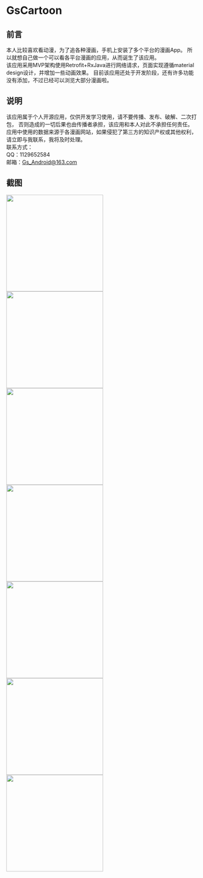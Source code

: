 # GsCartoon
## 前言
本人比较喜欢看动漫，为了追各种漫画，手机上安装了多个平台的漫画App。
所以就想自己做一个可以看各平台漫画的应用，从而诞生了该应用。<br/>
该应用采用MVP架构使用Retrofit+RxJava进行网络请求，页面实现遵循material design设计，并增加一些动画效果。
目前该应用还处于开发阶段，还有许多功能没有添加，不过已经可以浏览大部分漫画啦。
## 说明
该应用属于个人开源应用，仅供开发学习使用，请不要传播、发布、破解、二次打包，
否则造成的一切后果也由传播者承担，该应用和本人对此不承担任何责任。
应用中使用的数据来源于各漫画网站，如果侵犯了第三方的知识产权或其他权利，
请立即与我联系，我将及时处理。<br/>
联系方式： <br/>
QQ：1129652584 <br/>
邮箱：Gs_Android@163.com
## 截图
<img src="https://github.com/GsBu/GsCartoon/blob/master/Screenshots/4.jpg" width=256/>
<img src="https://github.com/GsBu/GsCartoon/blob/master/Screenshots/5.jpg" width=256/>
<img src="https://github.com/GsBu/GsCartoon/blob/master/Screenshots/6.jpg" width=256/>
<img src="https://github.com/GsBu/GsCartoon/blob/master/Screenshots/1.jpg" width=256/>
<img src="https://github.com/GsBu/GsCartoon/blob/master/Screenshots/7.jpg" width=256/>
<img src="https://github.com/GsBu/GsCartoon/blob/master/Screenshots/2.jpg" width=256/>
<img src="https://github.com/GsBu/GsCartoon/blob/master/Screenshots/3.jpg" width=256/>

